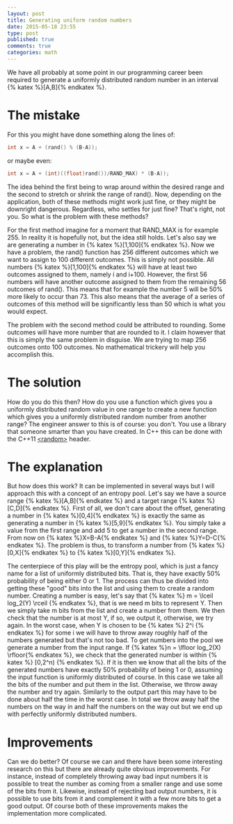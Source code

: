 ```yaml
---
layout: post
title: Generating uniform random numbers
date: 2015-05-18 23:55
type: post
published: true
comments: true
categories: math
---
```


We have all probably at some point in our programming career been required to generate a uniformly distributed random number in an interval {% katex %}[A,B]{% endkatex %}.

# The mistake

For this you might have done something along the lines of:

```c
int x = A + (rand() % (B-A));
```

or maybe even:

```c
int x = A + (int)((float)rand())/RAND_MAX) * (B-A));
```

The idea behind the first being to wrap around within the desired range and the second to stretch or shrink the range of rand().
Now, depending on the application, both of these methods might work just fine, or they might be downright dangerous.
Regardless, who settles for just fine? That's right, not you. So what is the problem with these methods?

For the first method imagine for a moment that RAND_MAX is for example 255. In reality it is hopefully not, but the idea still holds.
Let's also say we are generating a number in {% katex %}[1,100]{% endkatex %}. Now we have a problem, the rand() function has 256 different outcomes which we want to assign to 100 different outcomes.
This is simply not possible. All numbers {% katex %}[1,100]{% endkatex %} will have at least two outcomes assigned to them, namely i and i+100.
However, the first 56 numbers will have another outcome assigned to them from the remaining 56 outcomes of rand().
This means that for example the number 5 will be 50% more likely to occur than 73.
This also means that the average of a series of outcomes of this method will be significantly less than 50 which is what you would expect.

The problem with the second method could be attributed to rounding. Some outcomes will have more number that are rounded to it.
I claim however that this is simply the same problem in disguise. We are trying to map 256 outcomes onto 100 outcomes. No mathematical trickery will help you accomplish this.

# The solution
How do you do this then? How do you use a function which gives you a uniformly distributed random value in one range to create a new function which gives you a uniformly distributed random number from another range?
The engineer answer to this is of course: you don't. You use a library that someone smarter than you have created. In C++ this can be done with the C++11 [\<random\>](http://en.cppreference.com/w/cpp/numeric/random) header.

# The explanation
But how does this work? It can be implemented in several ways but I will approach this with a concept of an entropy pool. Let's say we have a source range {% katex %}[A,B]{% endkatex %} and a target range {% katex %}[C,D]{% endkatex %}.
First of all, we don't care about the offset, generating a number in {% katex %}[0,4]{% endkatex %} is exactly the same as generating a number in {% katex %}[5,9]{% endkatex %}. You simply take a value from the first range and add 5 to get a number in the second range.
From now on {% katex %}X=B-A{% endkatex %} and {% katex %}Y=D-C{% endkatex %}. The problem is thus, to transform a number from {% katex %}[0,X]{% endkatex %} to {% katex %}[0,Y]{% endkatex %}.

The centerpiece of this play will be the entropy pool, which is just a fancy name for a list of uniformly distributed bits.
That is, they have exactly 50% probability of being either 0 or 1.
The process can thus be divided into getting these "good" bits into the list and using them to create a random number.
Creating a number is easy, let's say that {% katex %} m = \lceil log_2(Y) \rceil {% endkatex %}, that is we need m bits to represent Y. Then we simply take m bits from the list and create a number from them.
We then check that the number is at most Y, if so, we output it, otherwise, we try again.
In the worst case, when Y is chosen to be {% katex %} 2^i {% endkatex %} for some i we will have to throw away roughly half of the numbers generated but that's not too bad.
To get numbers into the pool we generate a number from the input range. If {% katex %}n = \lfloor log_2(X) \rfloor{% endkatex %}, we check that the generated number is within {% katex %} [0,2^n) {% endkatex %}.
If it is then we know that all the bits of the generated numbers have exactly 50% probability of being 1 or 0, assuming the input function is uniformly distributed of course.
In this case we take all the bits of the number and put them in the list. Otherwise, we throw away the number and try again. Similarly to the output part this may have to be done about half the time in the worst case.
In total we throw away half the numbers on the way in and half the numbers on the way out but we end up with perfectly uniformly distributed numbers.

# Improvements
Can we do better? Of course we can and there have been some interesting research on this but there are already quite obvious improvements.
For instance, instead of completely throwing away bad input numbers it is possible to treat the number as coming from a smaller range and use some of the bits from it.
Likewise, instead of rejecting bad output numbers, it is possible to use bits from it and complement it with a few more bits to get a good output.
Of course both of these improvements makes the implementation more complicated.

